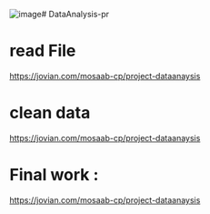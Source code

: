![image](https://github.com/mosaabodeh/DataAnalysis-pro/assets/79007089/c0492baf-2133-45b0-97a3-241009571868)# DataAnalysis-pr
# read File 
 https://jovian.com/mosaab-cp/project-dataanaysis
# clean data
https://jovian.com/mosaab-cp/project-dataanaysis
# Final work : 
https://jovian.com/mosaab-cp/project-dataanaysis
